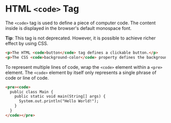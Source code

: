 # HTML `<code>` Tag

The `<code>` tag is used to define a piece of computer code. The content inside is displayed in the browser's default monospace font.

**Tip**: This tag is not deprecated. However, it is possible to achieve richer effect by using CSS.

```html
<p>The HTML <code>button</code> tag defines a clickable button.</p>
<p>The CSS <code>background-color</code> property defines the background color of an element.</p>
```

To represent multiple lines of code, wrap the `<code>` element within a `<pre>` element. The `<code>` element by itself only represents a single phrase of code or line of code.

```html
<pre><code>
  public class Main {
    public static void main(String[] args) {
      System.out.println("Hello World!");
    }
  }
</code></pre>
```
